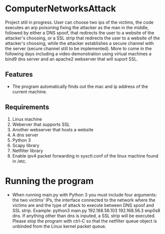 # ComputerNetworksAttack
Project still in progress. 
User can choose two ips of the victims, the code executes an arp poisoning fixing the attacker as the man in the middle, followed by either a DNS spoof, that redirects the user to a website of the attacker's choosing, or a SSL strip that redirects the user to a website of the attacker's choosing, while the attacker establishes a secure channel with the server (secure channel still to be implemented). More to come in the following days including a video demonstration using virtual machines a bind9 dns server and an apache2 webserver that will suport SSL.

## Features
* The program automatically finds out the mac and ip address of the current machine.

## Requirements
1. Linux machine
2. Weberver that supports SSL
3. Another webserver that hosts a website
4. A dns server
5. Python 3
6. Scapy library
7. Netfilter library
8. Enable ipv4 packet forwarding in sysctl.conf of the linux machine found in /etc.

# Running the program
* When running main.py with Python 3 you must include four arguments: the two victims' IPs, the interface connected to the network where the victims are and the type of attack to execute between DNS spoof and SSL strip. Example: python3 main.py 192.168.56.103 192.168.56.3 enp0s8 dns. If anything other than dns is inputed, a SSL strip will be executed. Please stop the program with ctrl-C so that the netfilter queue object is unbinded from the Linux kernel packet queue.
